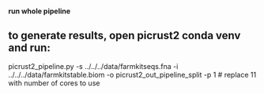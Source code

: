 #### run whole pipeline

## to generate results, open picrust2 conda venv and run:

picrust2_pipeline.py -s ../../../data/farmkitseqs.fna -i ../../../data/farmkitstable.biom -o picrust2_out_pipeline_split -p 1 # replace 11 with number of cores to use